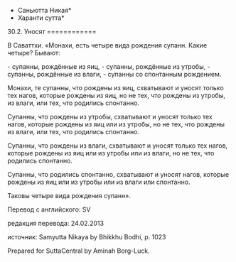 * Саньютта Никая*
* Харанти сутта*

30\.2\. Уносят
\=\=\=\=\=\=\=\=\=\=\=\=

В Саваттхи\. «Монахи, есть четыре вида рождения супанн\. Какие четыре? Бывают:

\- супанны, рождённые из яиц,
\- супанны, рождённые из утробы,
\- супанны, рождённые из влаги,
\- супанны со спонтанным рождением\.

Монахи, те супанны, что рождены из яиц, схватывают и уносят только тех нагов, которые рождены из яиц, но не тех, что рождены из утробы, из влаги, или тех, что родились спонтанно\.

Супанны, что рождены из утробы, схватывают и уносят только тех нагов, которые рождены из яиц или из утробы, но не тех, что рождены из влаги, или тех, что родились спонтанно\.

Супанны, что рождены из влаги, схватывают и уносят только тех нагов, которые рождены из яиц или из утробы или из влаги, но не тех, что родились спонтанно\.

Супанны, что родились спонтанно, схватывают и уносят нагов, которые рождены из яиц или из утробы или из влаги или спонтанно\.

Таковы четыре вида рождения супанн»\.

Перевод с английского: SV

редакция перевода: 24\.02\.2013

источник: Samyutta Nikaya by Bhikkhu Bodhi, p\. 1023

Prepared for SuttaCentral by Aminah Borg\-Luck\.